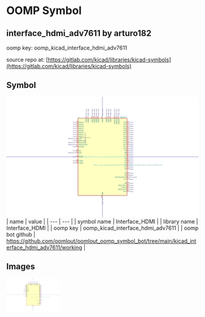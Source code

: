 # OOMP Symbol  
## interface_hdmi_adv7611  by arturo182  
  
oomp key: oomp_kicad_interface_hdmi_adv7611  
  
source repo at: [https://gitlab.com/kicad/libraries/kicad-symbols](https://gitlab.com/kicad/libraries/kicad-symbols)  
## Symbol  
  
[![working.png](working_600.png)](working.png)  
| name | value | 
| --- | --- | 
| symbol name | Interface_HDMI | 
| library name | Interface_HDMI | 
| oomp key | oomp_kicad_interface_hdmi_adv7611 | 
| oomp bot github | https://github.com/oomlout/oomlout_oomp_symbol_bot/tree/main/kicad_interface_hdmi_adv7611/working | 
## Images  
  
[![working.png](working_140.png)](working.png)  
